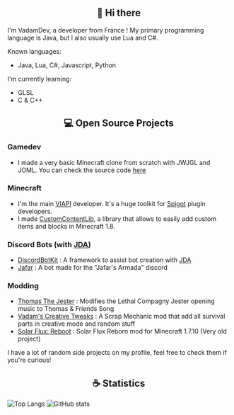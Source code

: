 <h2 align="center">👋 Hi there</h2>

I'm VadamDev, a developer from France !
My primary programming language is Java, but I also usually use Lua and C#.

Known languages:
- Java, Lua, C#, Javascript, Python

I'm currently learning:
- GLSL
- C & C++

<h2 align="center">💻 Open Source Projects</h2>

### Gamedev
- I made a very basic Minecraft clone from scratch with JWJGL and JOML. You can check the source code [here](https://github.com/VadamDev/VoxelEngine)

### Minecraft
- I'm the main [VIAPI](https://github.com/VadamDev/VIAPI) developer. It's a huge toolkit for [Spigot](https://spigotmc.org/) plugin developers.
- I made [CustomContentLib](https://github.com/VadamDev/CustomContentLib), a library that allows to easily add custom items and blocks in Minecraft 1.8.

### Discord Bots (with [JDA](https://github.com/discord-jda/JDA))
- [DiscordBotKit](https://github.com/VadamDev/DiscordBotKit) : A framework to assist bot creation with [JDA](https://github.com/discord-jda/JDA)
- [Jafar](https://github.com/VadamDev/JafarBot) : A bot made for the "Jafar's Armada" discord

### Modding
- [Thomas The Jester](https://github.com/VadamDev/ThomasTheJester) : Modifies the Lethal Compagny Jester opening music to Thomas & Friends Song
- [Vadam's Creative Tweaks](https://github.com/VadamDev/VadamsCreativeTweaks) : A Scrap Mechanic mod that add all survival parts in creative mode and random stuff
- [Solar Flux: Reboot](https://github.com/VadamDev/SolarFluxReboot) : Solar Flux Reborn mod for Minecraft 1.7.10 (Very old project)

I have a lot of random side projects on my profile, feel free to check them if you're curious!

<h2 align="center">☕ Statistics</h2>

![Top Langs](https://github-readme-stats.vercel.app/api/top-langs/?username=VadamDev&layout=compact&theme=tokyonight)
![GitHub stats](https://github-readme-stats.vercel.app/api?username=VadamDev&theme=tokyonight)
